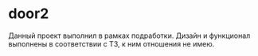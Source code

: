 # door2

Данный проект выполнил в рамках подработки. Дизайн и функционал выполнены в соответствии с ТЗ, к ним отношения не имею.
